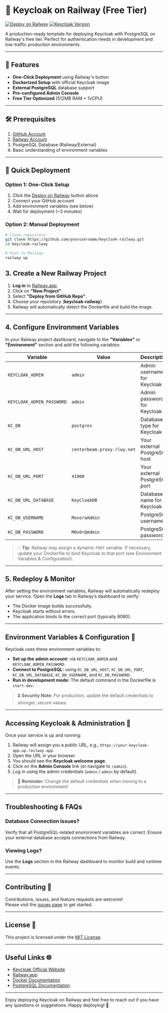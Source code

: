 # 🚀 Keycloak on Railway (Free Tier)

[![Deploy on Railway](https://railway.app/button.svg)](https://railway.app)
[![Keycloak Version](https://img.shields.io/badge/Keycloak-24.0.4-brightgreen)](https://www.keycloak.org/)

A production-ready template for deploying Keycloak with PostgreSQL on Railway's free tier. Perfect for authentication needs in development and low-traffic production environments.

---

## 🌟 Features

- **One-Click Deployment** using Railway's button
- **Dockerized Setup** with official Keycloak image
- **External PostgreSQL** database support
- **Pre-configured Admin Console**
- **Free Tier Optimized** (512MB RAM + 1vCPU)

---

## 🛠️ Prerequisites

1. [GitHub Account](https://github.com)
2. [Railway Account](https://railway.app)
3. PostgreSQL Database (Railway/External)
4. Basic understanding of environment variables

---

## 🚀 Quick Deployment

### Option 1: One-Click Setup
1. Click the [Deploy on Railway](https://railway.app) button above
2. Connect your GitHub account
3. Add environment variables (see below)
4. Wait for deployment (~3 minutes)

### Option 2: Manual Deployment
```bash
# Clone repository
git clone https://github.com/yourusername/keycloak-railway.git
cd keycloak-railway

# Push to Railway
railway up
```

## 3. Create a New Railway Project

1. **Log in** to [Railway.app](https://railway.app/).  
2. Click on **"New Project"**.  
3. Select **"Deploy from GitHub Repo"**.  
4. Choose your repository (**keycloak-railway**).  
5. Railway will automatically detect the Dockerfile and build the image.

---

## 4. Configure Environment Variables

In your Railway project dashboard, navigate to the **"Variables"** or **"Environment"** section and add the following variables:

| Variable                  | Value                     | Description                                  |
|---------------------------|---------------------------|----------------------------------------------|
| `KEYCLOAK_ADMIN`          | `admin`                   | Admin username for Keycloak                  |
| `KEYCLOAK_ADMIN_PASSWORD` | `admin`                   | Admin password for Keycloak                  |
| `KC_DB`                   | `postgres`                | Database type for Keycloak                   |
| `KC_DB_URL_HOST`          | `centerbeam.proxy.rlwy.net` | Your external PostgreSQL host              |
| `KC_DB_URL_PORT`          | `41900`                   | Your external PostgreSQL port                |
| `KC_DB_URL_DATABASE`      | `KeyCloakDB`              | Database name for Keycloak                   |
| `KC_DB_USERNAME`          | `MovoraAdmin`             | PostgreSQL username                          |
| `KC_DB_PASSWORD`          | `M0v0r@Admin`             | PostgreSQL password                          |

> 💡 **Tip:** Railway may assign a dynamic `PORT` variable. If necessary, update your Dockerfile to bind Keycloak to that port (see Environment Variables & Configuration).

---

## 5. Redeploy & Monitor

After setting the environment variables, Railway will automatically redeploy your service. Open the **Logs** tab in Railway’s dashboard to verify:
- The Docker image builds successfully.
- Keycloak starts without errors.
- The application binds to the correct port (typically 8080).

---

## Environment Variables & Configuration 🔧

Keycloak uses these environment variables to:
- **Set up the admin account:** via `KEYCLOAK_ADMIN` and `KEYCLOAK_ADMIN_PASSWORD`.
- **Connect to PostgreSQL:** using `KC_DB_URL_HOST`, `KC_DB_URL_PORT`, `KC_DB_URL_DATABASE`, `KC_DB_USERNAME`, and `KC_DB_PASSWORD`.
- **Run in development mode:** The default command in the Dockerfile is `start-dev`.

> 🔒 **Security Note:** For production, update the default credentials to stronger, secure values.

---

## Accessing Keycloak & Administration 🔑

Once your service is up and running:
1. Railway will assign you a public URL, e.g., `https://your-keycloak-app.up.railway.app`.
2. Open the URL in your browser.
3. You should see the **Keycloak welcome page**.
4. Click on the **Admin Console** link (or navigate to `/admin`).
5. Log in using the admin credentials (`admin` / `admin` by default).

> 📌 **Reminder:** Change the default credentials when moving to a production environment!

---

## Troubleshooting & FAQs

### Database Connection Issues?
Verify that all PostgreSQL-related environment variables are correct. Ensure your external database accepts connections from Railway.

### Viewing Logs?
Use the **Logs** section in the Railway dashboard to monitor build and runtime events.

---

## Contributing 🤝

Contributions, issues, and feature requests are welcome!  
Please visit the [issues page](https://github.com/YOUR_USERNAME/keycloak-railway/issues) to get started.

---

## License 📄

This project is licensed under the [MIT License](LICENSE).

---

## Useful Links 🌐

- [Keycloak Official Website](https://www.keycloak.org/)
- [Railway.app](https://railway.app/)
- [Docker Documentation](https://docs.docker.com/)
- [PostgreSQL Documentation](https://www.postgresql.org/docs/)

---

Enjoy deploying Keycloak on Railway and feel free to reach out if you have any questions or suggestions. Happy deploying! 🚀
